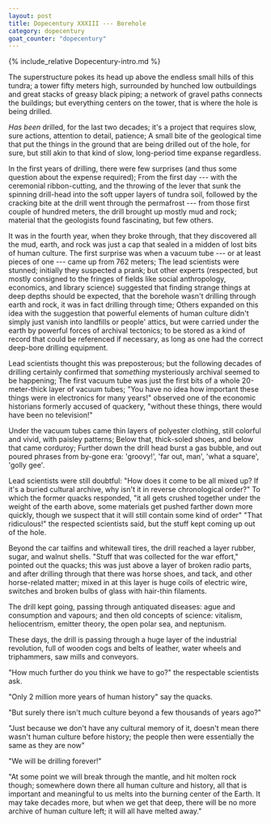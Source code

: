 ```yaml
---
layout: post
title: Dopecentury XXXIII --- Borehole
category: dopecentury
goat_counter: "dopecentury" 
---
```


{% include_relative Dopecentury-intro.md %}

The superstructure pokes its head up above the endless small hills of this tundra; a tower fifty meters high, surrounded by hunched low outbuildings and great stacks of greasy black piping; a network of gravel paths connects the buildings; but everything centers on the tower, that is where the hole is being drilled.

_Has been_ drilled, for the last two decades; it's a project that requires slow, sure actions, attention to detail, patience; A small bite of the geological time that put the things in the ground that are being drilled out of the hole, for sure, but still akin to that kind of slow, long-period time expanse regardless.

In the first years of drilling, there were few surprises (and thus some question about the expense required); From the first day --- with the ceremonial ribbon-cutting, and the throwing of the lever that sunk the spinning drill-head into the soft upper layers of tundra soil, followed by the cracking bite at the drill went through the permafrost --- from those first couple of hundred meters, the drill brought up mostly mud and rock; material that the geologists found fascinating, but few others.

It was in the fourth year, when they broke through, that they discovered all the mud, earth, and rock was just a cap that sealed in a midden of lost bits of human culture. The first surprise was when a vacuum tube --- or at least pieces of one --- came up from 762 meters; The lead scientists were stunned; initially they suspected a prank; but other experts (respected, but mostly consigned to the fringes of fields like social anthropology, economics, and library science) suggested that finding strange things at deep depths should be expected, that the borehole wasn't drilling through earth and rock, it was in fact drilling through time; Others expanded on this idea with the suggestion that powerful elements of human culture didn't simply just vanish into landfills or people' attics, but were carried under the earth by powerful forces of archival tectonics; to be stored as a kind of record that could be referenced if necessary, as long as one had the correct deep-bore drilling equipment.

Lead scientists thought this was preposterous; but the following decades of drilling certainly confirmed that _something_ mysteriously archival seemed to be happening; The first vacuum tube was just the first bits of a whole 20-meter-thick layer of vacuum tubes; "You have no idea how important these things were in electronics for many years!" observed one of the economic historians formerly accused of quackery, "without these things, there would have been no television!"

Under the vacuum tubes came thin layers of polyester clothing, still colorful and vivid, with paisley patterns; Below that, thick-soled shoes, and below that came corduroy; Further down the drill head burst a gas bubble, and out poured phrases from by-gone era: 'groovy!', 'far out, man', 'what a square', 'golly gee'.

Lead scientists were still doubtful: "How does it come to be all mixed up? If it's a buried cultural archive, why isn't it in reverse chronological order?" To which the former quacks responded, "it all gets crushed together under the weight of the earth above, some materials get pushed farther down more quickly, though we suspect that it will still contain some kind of order" "That ridiculous!" the respected scientists said, but the stuff kept coming up out of the hole.

Beyond the car tailfins and whitewall tires, the drill reached a layer rubber, sugar, and walnut shells. "Stuff that was collected for the war effort," pointed out the quacks; this was just above a layer of broken radio parts, and after drilling through that there was horse shoes, and tack, and other horse-related matter; mixed in at this layer is huge coils of electric wire, switches and broken bulbs of glass with hair-thin filaments.

The drill kept going, passing through antiquated diseases: ague and consumption and vapours; and then old concepts of science: vitalism, heliocentrism, emitter theory, the open polar sea, and neptunism.

These days, the drill is passing through a huge layer of the industrial revolution, full of wooden cogs and belts of leather, water wheels and triphammers, saw mills and conveyors.

"How much further do you think we have to go?" the respectable scientists ask.

"Only 2 million more years of human history" say the quacks. 

"But surely there isn't much culture beyond a few thousands of years ago?"

"Just because we don't have any cultural memory of it, doesn't mean there wasn't human culture before history; the people then were essentially the same as they are now"

"We will be drilling forever!"

"At some point we will break through the mantle, and hit molten rock though; somewhere down there all human culture and history, all that is important and meaningful to us melts into the burning center of the Earth. It may take decades more, but when we get that deep, there will be no more archive of human culture left; it will all have melted away."






